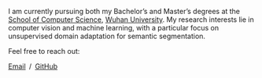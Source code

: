 I am currently pursuing both my Bachelor’s and Master’s degrees at the [School of Computer Science](https://cs.whu.edu.cn), [Wuhan University](https://www.whu.edu.cn). My research interests lie in computer vision and machine learning, with a particular focus on unsupervised domain adaptation for semantic segmentation.

Feel free to reach out:

[Email]() / [GitHub](https://github.com/StarAbove)
